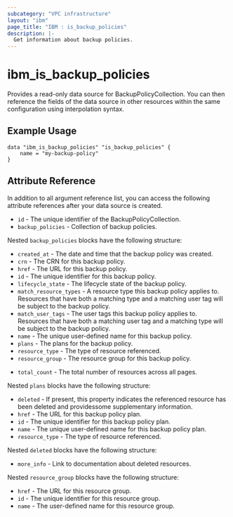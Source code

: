 ```yaml
---
subcategory: "VPC infrastructure"
layout: "ibm"
page_title: "IBM : is_backup_policies"
description: |-
  Get information about backup policies.
---
```


# ibm\_is_backup_policies

Provides a read-only data source for BackupPolicyCollection. You can then reference the fields of the data source in other resources within the same configuration using interpolation syntax.

## Example Usage

```hcl
data "ibm_is_backup_policies" "is_backup_policies" {
	name = "my-backup-policy"
}
```

## Attribute Reference
In addition to all argument reference list, you can access the following attribute references after your data source is created.

* `id` - The unique identifier of the BackupPolicyCollection.
* `backup_policies` - Collection of backup policies. 

Nested `backup_policies` blocks have the following structure:
- `created_at` - The date and time that the backup policy was created.
- `crn` - The CRN for this backup policy.
- `href` - The URL for this backup policy.
- `id` - The unique identifier for this backup policy.
- `lifecycle_state` - The lifecycle state of the backup policy.
- `match_resource_types` - A resource type this backup policy applies to. Resources that have both a matching type and a matching user tag will be subject to the backup policy.
- `match_user_tags` - The user tags this backup policy applies to. Resources that have both a matching user tag and a matching type will be subject to the backup policy.
- `name` - The unique user-defined name for this backup policy.
- `plans` - The plans for the backup policy. 
- `resource_type` - The type of resource referenced.
- `resource_group` - The resource group for this backup policy. 
* `total_count` - The total number of resources across all pages.


Nested `plans` blocks have the following structure:
- `deleted` - If present, this property indicates the referenced resource has been deleted and providessome supplementary information.
- `href` - The URL for this backup policy plan.
- `id` - The unique identifier for this backup policy plan.
- `name` - The unique user-defined name for this backup policy plan.
- `resource_type` - The type of resource referenced.

Nested `deleted` blocks have the following structure:
- `more_info` - Link to documentation about deleted resources.
		

Nested `resource_group` blocks have the following structure:
- `href` - The URL for this resource group.
- `id` - The unique identifier for this resource group.
- `name` - The user-defined name for this resource group.



